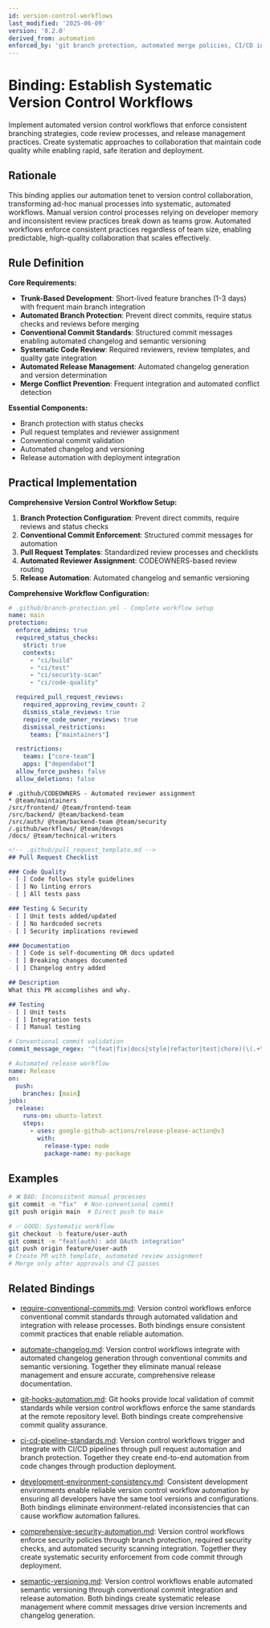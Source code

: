 ```yaml
---
id: version-control-workflows
last_modified: '2025-06-09'
version: '0.2.0'
derived_from: automation
enforced_by: 'git branch protection, automated merge policies, CI/CD integration, pull request templates'
---
```

# Binding: Establish Systematic Version Control Workflows

Implement automated version control workflows that enforce consistent branching strategies, code review processes, and release management practices. Create systematic approaches to collaboration that maintain code quality while enabling rapid, safe iteration and deployment.

## Rationale

This binding applies our automation tenet to version control collaboration, transforming ad-hoc manual processes into systematic, automated workflows. Manual version control processes relying on developer memory and inconsistent review practices break down as teams grow. Automated workflows enforce consistent practices regardless of team size, enabling predictable, high-quality collaboration that scales effectively.

## Rule Definition

**Core Requirements:**

- **Trunk-Based Development**: Short-lived feature branches (1-3 days) with frequent main branch integration
- **Automated Branch Protection**: Prevent direct commits, require status checks and reviews before merging
- **Conventional Commit Standards**: Structured commit messages enabling automated changelog and semantic versioning
- **Systematic Code Review**: Required reviewers, review templates, and quality gate integration
- **Automated Release Management**: Automated changelog generation and version determination
- **Merge Conflict Prevention**: Frequent integration and automated conflict detection

**Essential Components:**
- Branch protection with status checks
- Pull request templates and reviewer assignment
- Conventional commit validation
- Automated changelog and versioning
- Release automation with deployment integration

## Practical Implementation

**Comprehensive Version Control Workflow Setup:**

1. **Branch Protection Configuration**: Prevent direct commits, require reviews and status checks
2. **Conventional Commit Enforcement**: Structured commit messages for automation
3. **Pull Request Templates**: Standardized review processes and checklists
4. **Automated Reviewer Assignment**: CODEOWNERS-based review routing
5. **Release Automation**: Automated changelog and semantic versioning

**Comprehensive Workflow Configuration:**

```yaml
# .github/branch-protection.yml - Complete workflow setup
name: main
protection:
  enforce_admins: true
  required_status_checks:
    strict: true
    contexts:
      - "ci/build"
      - "ci/test"
      - "ci/security-scan"
      - "ci/code-quality"

  required_pull_request_reviews:
    required_approving_review_count: 2
    dismiss_stale_reviews: true
    require_code_owner_reviews: true
    dismissal_restrictions:
      teams: ["maintainers"]

  restrictions:
    teams: ["core-team"]
    apps: ["dependabot"]
  allow_force_pushes: false
  allow_deletions: false
```

```gitignore
# .github/CODEOWNERS - Automated reviewer assignment
* @team/maintainers
/src/frontend/ @team/frontend-team
/src/backend/ @team/backend-team
/src/auth/ @team/backend-team @team/security
/.github/workflows/ @team/devops
/docs/ @team/technical-writers
```

```markdown
<!-- .github/pull_request_template.md -->
## Pull Request Checklist

### Code Quality
- [ ] Code follows style guidelines
- [ ] No linting errors
- [ ] All tests pass

### Testing & Security
- [ ] Unit tests added/updated
- [ ] No hardcoded secrets
- [ ] Security implications reviewed

### Documentation
- [ ] Code is self-documenting OR docs updated
- [ ] Breaking changes documented
- [ ] Changelog entry added

## Description
What this PR accomplishes and why.

## Testing
- [ ] Unit tests
- [ ] Integration tests
- [ ] Manual testing
```

```yaml
# Conventional commit validation
commit_message_regex: '^(feat|fix|docs|style|refactor|test|chore)(\(.+\))?: .{1,50}'

# Automated release workflow
name: Release
on:
  push:
    branches: [main]
jobs:
  release:
    runs-on: ubuntu-latest
    steps:
      - uses: google-github-actions/release-please-action@v3
        with:
          release-type: node
          package-name: my-package
```

## Examples

```bash
# ❌ BAD: Inconsistent manual processes
git commit -m "fix"  # Non-conventional commit
git push origin main  # Direct push to main

# ✅ GOOD: Systematic workflow
git checkout -b feature/user-auth
git commit -m "feat(auth): add OAuth integration"
git push origin feature/user-auth
# Create PR with template, automated review assignment
# Merge only after approvals and CI passes
```

## Related Bindings

- [require-conventional-commits.md](../../docs/bindings/core/require-conventional-commits.md): Version control workflows enforce conventional commit standards through automated validation and integration with release processes. Both bindings ensure consistent commit practices that enable reliable automation.

- [automate-changelog.md](../../docs/bindings/core/automate-changelog.md): Version control workflows integrate with automated changelog generation through conventional commits and semantic versioning. Together they eliminate manual release management and ensure accurate, comprehensive release documentation.

- [git-hooks-automation.md](../../docs/bindings/core/git-hooks-automation.md): Git hooks provide local validation of commit standards while version control workflows enforce the same standards at the remote repository level. Both bindings create comprehensive commit quality assurance.

- [ci-cd-pipeline-standards.md](../../docs/bindings/core/ci-cd-pipeline-standards.md): Version control workflows trigger and integrate with CI/CD pipelines through pull request automation and branch protection. Together they create end-to-end automation from code changes through production deployment.

- [development-environment-consistency.md](../../docs/bindings/core/development-environment-consistency.md): Consistent development environments enable reliable version control workflow automation by ensuring all developers have the same tool versions and configurations. Both bindings eliminate environment-related inconsistencies that can cause workflow automation failures.

- [comprehensive-security-automation.md](../../docs/bindings/core/comprehensive-security-automation.md): Version control workflows enforce security policies through branch protection, required security checks, and automated security scanning integration. Together they create systematic security enforcement from code commit through deployment.

- [semantic-versioning.md](../../docs/bindings/core/semantic-versioning.md): Version control workflows enable automated semantic versioning through conventional commit integration and release automation. Both bindings create systematic release management where commit messages drive version increments and changelog generation.
